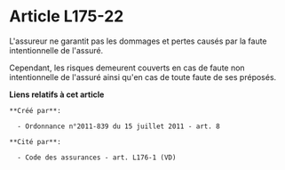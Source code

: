 # Article L175-22

L'assureur ne garantit pas les dommages et pertes causés par la faute intentionnelle de l'assuré. 

Cependant, les risques demeurent couverts en cas de faute non intentionnelle de l'assuré ainsi qu'en cas de toute faute de
ses préposés.

**Liens relatifs à cet article**

	**Créé par**:

	  - Ordonnance n°2011-839 du 15 juillet 2011 - art. 8

	**Cité par**:

	  - Code des assurances - art. L176-1 (VD)
